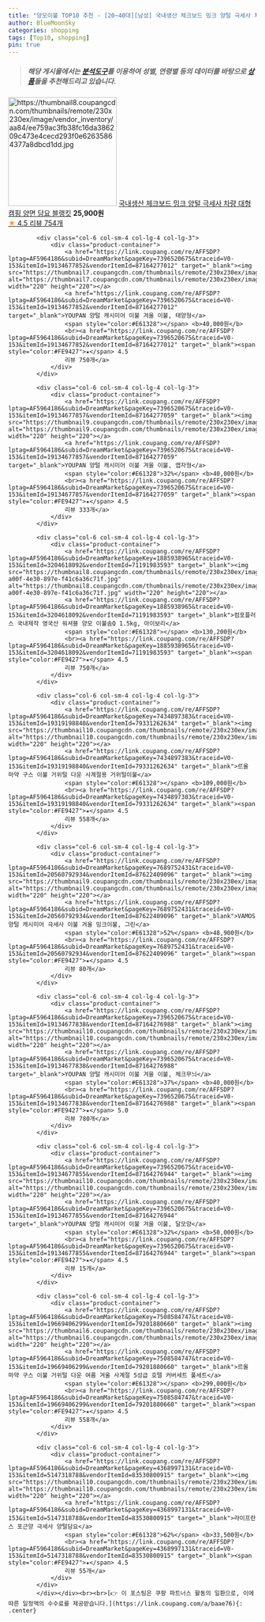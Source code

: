 ```yaml
---
title: "양모이불 TOP10 추천 - [20~40대][남성] 국내생산 체크보드 밍크 양털 극세사 차량 대형 캠핑 양면 담요 블랭킷"
author: BlueMoonSky
categories: shopping
tags: [Top10, shopping]
pin: true
---
```


> ##### 해당 게시물에서는 [**분석도구**](https://itemscout.io/)를 이용하여 **성별**, **연령별** 등의 데이터를 바탕으로 [**상품**](https://link.coupang.com/a/baae76)들을 추천해드리고 있습니다.
<div class="container"><div class="row">
            <div class="col-6 col-sm-4 col-lg-4 col-lg-3">
                <div class="product-container">
                    <a href="https://link.coupang.com/re/AFFSDP?lptag=AF5964186&subid=DreamMarket&pageKey=7689932119&traceid=V0-153&itemId=20561718526&vendorItemId=87637481616" target="_blank"><img src="https://thumbnail8.coupangcdn.com/thumbnails/remote/230x230ex/image/vendor_inventory/aa84/ee759ac3fb38fc16da386209c473e4cecd293f0e62635864377a8dbcd1dd.jpg" alt="https://thumbnail8.coupangcdn.com/thumbnails/remote/230x230ex/image/vendor_inventory/aa84/ee759ac3fb38fc16da386209c473e4cecd293f0e62635864377a8dbcd1dd.jpg" width="220" height="220"></a>
                    <a href="https://link.coupang.com/re/AFFSDP?lptag=AF5964186&subid=DreamMarket&pageKey=7689932119&traceid=V0-153&itemId=20561718526&vendorItemId=87637481616" target="_blank">국내생산 체크보드 밍크 양털 극세사 차량 대형 캠핑 양면 담요 블랭킷</a>
                    <span style="color:#E61328"></span> <b>25,900원</b>
                    <br><a href="https://link.coupang.com/re/AFFSDP?lptag=AF5964186&subid=DreamMarket&pageKey=7689932119&traceid=V0-153&itemId=20561718526&vendorItemId=87637481616" target="_blank"><span style="color:#FE9427">★</span> 4.5
                    리뷰 754개</a>
                </div>
            </div>
            
            <div class="col-6 col-sm-4 col-lg-4 col-lg-3">
                <div class="product-container">
                    <a href="https://link.coupang.com/re/AFFSDP?lptag=AF5964186&subid=DreamMarket&pageKey=7396520675&traceid=V0-153&itemId=19134677852&vendorItemId=87164277012" target="_blank"><img src="https://thumbnail7.coupangcdn.com/thumbnails/remote/230x230ex/image/vendor_inventory/bb82/24aaf24cbae83036918f37fa7d27d3c5c1569662711c4005877cd84144ba.jpg" alt="https://thumbnail7.coupangcdn.com/thumbnails/remote/230x230ex/image/vendor_inventory/bb82/24aaf24cbae83036918f37fa7d27d3c5c1569662711c4005877cd84144ba.jpg" width="220" height="220"></a>
                    <a href="https://link.coupang.com/re/AFFSDP?lptag=AF5964186&subid=DreamMarket&pageKey=7396520675&traceid=V0-153&itemId=19134677852&vendorItemId=87164277012" target="_blank">YOUPAN 양털 캐시미어 이불 겨울 이불, 태양형</a>
                    <span style="color:#E61328"></span> <b>40,000원</b>
                    <br><a href="https://link.coupang.com/re/AFFSDP?lptag=AF5964186&subid=DreamMarket&pageKey=7396520675&traceid=V0-153&itemId=19134677852&vendorItemId=87164277012" target="_blank"><span style="color:#FE9427">★</span> 4.5
                    리뷰 750개</a>
                </div>
            </div>
            
            <div class="col-6 col-sm-4 col-lg-4 col-lg-3">
                <div class="product-container">
                    <a href="https://link.coupang.com/re/AFFSDP?lptag=AF5964186&subid=DreamMarket&pageKey=7396520675&traceid=V0-153&itemId=19134677857&vendorItemId=87164277059" target="_blank"><img src="https://thumbnail9.coupangcdn.com/thumbnails/remote/230x230ex/image/vendor_inventory/526c/2b9c7a8dcf963b9f7ffd4ca78ae3051da6515772525f5c98ec2ba6dfc471.jpg" alt="https://thumbnail9.coupangcdn.com/thumbnails/remote/230x230ex/image/vendor_inventory/526c/2b9c7a8dcf963b9f7ffd4ca78ae3051da6515772525f5c98ec2ba6dfc471.jpg" width="220" height="220"></a>
                    <a href="https://link.coupang.com/re/AFFSDP?lptag=AF5964186&subid=DreamMarket&pageKey=7396520675&traceid=V0-153&itemId=19134677857&vendorItemId=87164277059" target="_blank">YOUPAN 양털 캐시미어 이불 겨울 이불, 엽자형</a>
                    <span style="color:#E61328">32%</span> <b>40,000원</b>
                    <br><a href="https://link.coupang.com/re/AFFSDP?lptag=AF5964186&subid=DreamMarket&pageKey=7396520675&traceid=V0-153&itemId=19134677857&vendorItemId=87164277059" target="_blank"><span style="color:#FE9427">★</span> 4.5
                    리뷰 333개</a>
                </div>
            </div>
            
            <div class="col-6 col-sm-4 col-lg-4 col-lg-3">
                <div class="product-container">
                    <a href="https://link.coupang.com/re/AFFSDP?lptag=AF5964186&subid=DreamMarket&pageKey=1885938965&traceid=V0-153&itemId=3204618092&vendorItemId=71191983593" target="_blank"><img src="https://thumbnail8.coupangcdn.com/thumbnails/remote/230x230ex/image/retail/images/2020/07/17/16/0/9e00e076-a00f-4e30-897e-f41c6a36c71f.jpg" alt="https://thumbnail8.coupangcdn.com/thumbnails/remote/230x230ex/image/retail/images/2020/07/17/16/0/9e00e076-a00f-4e30-897e-f41c6a36c71f.jpg" width="220" height="220"></a>
                    <a href="https://link.coupang.com/re/AFFSDP?lptag=AF5964186&subid=DreamMarket&pageKey=1885938965&traceid=V0-153&itemId=3204618092&vendorItemId=71191983593" target="_blank">컴포플러스 국내제작 영국산 워셔블 양모 이불솜Q 1.5kg, 아이보리</a>
                    <span style="color:#E61328"></span> <b>130,200원</b>
                    <br><a href="https://link.coupang.com/re/AFFSDP?lptag=AF5964186&subid=DreamMarket&pageKey=1885938965&traceid=V0-153&itemId=3204618092&vendorItemId=71191983593" target="_blank"><span style="color:#FE9427">★</span> 4.5
                    리뷰 750개</a>
                </div>
            </div>
            
            <div class="col-6 col-sm-4 col-lg-4 col-lg-3">
                <div class="product-container">
                    <a href="https://link.coupang.com/re/AFFSDP?lptag=AF5964186&subid=DreamMarket&pageKey=7434897383&traceid=V0-153&itemId=19319198840&vendorItemId=79331262634" target="_blank"><img src="https://thumbnail10.coupangcdn.com/thumbnails/remote/230x230ex/image/vendor_inventory/3ca4/edf6a0a20665b4ba8046259cf9ca95bfb4c4ba50fefecc461c369ea5a0ae.jpg" alt="https://thumbnail10.coupangcdn.com/thumbnails/remote/230x230ex/image/vendor_inventory/3ca4/edf6a0a20665b4ba8046259cf9ca95bfb4c4ba50fefecc461c369ea5a0ae.jpg" width="220" height="220"></a>
                    <a href="https://link.coupang.com/re/AFFSDP?lptag=AF5964186&subid=DreamMarket&pageKey=7434897383&traceid=V0-153&itemId=19319198840&vendorItemId=79331262634" target="_blank">르올 마약 구스 이불 거위털 다운 사계절용 거위털이불</a>
                    <span style="color:#E61328"></span> <b>109,000원</b>
                    <br><a href="https://link.coupang.com/re/AFFSDP?lptag=AF5964186&subid=DreamMarket&pageKey=7434897383&traceid=V0-153&itemId=19319198840&vendorItemId=79331262634" target="_blank"><span style="color:#FE9427">★</span> 4.5
                    리뷰 558개</a>
                </div>
            </div>
            
            <div class="col-6 col-sm-4 col-lg-4 col-lg-3">
                <div class="product-container">
                    <a href="https://link.coupang.com/re/AFFSDP?lptag=AF5964186&subid=DreamMarket&pageKey=7689752431&traceid=V0-153&itemId=20560792934&vendorItemId=87622409096" target="_blank"><img src="https://thumbnail9.coupangcdn.com/thumbnails/remote/230x230ex/image/vendor_inventory/8a2e/c09a76575b79fb056ca4d0a58b612ec5d94b71f4a62f45e381dc0e59a329.png" alt="https://thumbnail9.coupangcdn.com/thumbnails/remote/230x230ex/image/vendor_inventory/8a2e/c09a76575b79fb056ca4d0a58b612ec5d94b71f4a62f45e381dc0e59a329.png" width="220" height="220"></a>
                    <a href="https://link.coupang.com/re/AFFSDP?lptag=AF5964186&subid=DreamMarket&pageKey=7689752431&traceid=V0-153&itemId=20560792934&vendorItemId=87622409096" target="_blank">VAMOS 양털 캐시미어 극세사 이불 겨울 밍크이불, 그린</a>
                    <span style="color:#E61328">52%</span> <b>48,900원</b>
                    <br><a href="https://link.coupang.com/re/AFFSDP?lptag=AF5964186&subid=DreamMarket&pageKey=7689752431&traceid=V0-153&itemId=20560792934&vendorItemId=87622409096" target="_blank"><span style="color:#FE9427">★</span> 4.5
                    리뷰 80개</a>
                </div>
            </div>
            
            <div class="col-6 col-sm-4 col-lg-4 col-lg-3">
                <div class="product-container">
                    <a href="https://link.coupang.com/re/AFFSDP?lptag=AF5964186&subid=DreamMarket&pageKey=7396520675&traceid=V0-153&itemId=19134677838&vendorItemId=87164276988" target="_blank"><img src="https://thumbnail10.coupangcdn.com/thumbnails/remote/230x230ex/image/vendor_inventory/c33c/d0c47e7b31194deed69c498190e10e378d20da63b249222889eedbc3975d.jpg" alt="https://thumbnail10.coupangcdn.com/thumbnails/remote/230x230ex/image/vendor_inventory/c33c/d0c47e7b31194deed69c498190e10e378d20da63b249222889eedbc3975d.jpg" width="220" height="220"></a>
                    <a href="https://link.coupang.com/re/AFFSDP?lptag=AF5964186&subid=DreamMarket&pageKey=7396520675&traceid=V0-153&itemId=19134677838&vendorItemId=87164276988" target="_blank">YOUPAN 양털 캐시미어 이불 겨울 이불, 체크무늬</a>
                    <span style="color:#E61328">37%</span> <b>40,000원</b>
                    <br><a href="https://link.coupang.com/re/AFFSDP?lptag=AF5964186&subid=DreamMarket&pageKey=7396520675&traceid=V0-153&itemId=19134677838&vendorItemId=87164276988" target="_blank"><span style="color:#FE9427">★</span> 5.0
                    리뷰 780개</a>
                </div>
            </div>
            
            <div class="col-6 col-sm-4 col-lg-4 col-lg-3">
                <div class="product-container">
                    <a href="https://link.coupang.com/re/AFFSDP?lptag=AF5964186&subid=DreamMarket&pageKey=7396520675&traceid=V0-153&itemId=19134677855&vendorItemId=87164276944" target="_blank"><img src="https://thumbnail10.coupangcdn.com/thumbnails/remote/230x230ex/image/vendor_inventory/a6c5/e8477e80ed37296bf893e454ae83360a45067479afe3a63d836c1b09672d.jpg" alt="https://thumbnail10.coupangcdn.com/thumbnails/remote/230x230ex/image/vendor_inventory/a6c5/e8477e80ed37296bf893e454ae83360a45067479afe3a63d836c1b09672d.jpg" width="220" height="220"></a>
                    <a href="https://link.coupang.com/re/AFFSDP?lptag=AF5964186&subid=DreamMarket&pageKey=7396520675&traceid=V0-153&itemId=19134677855&vendorItemId=87164276944" target="_blank">YOUPAN 양털 캐시미어 이불 겨울 이불, 달모양</a>
                    <span style="color:#E61328">32%</span> <b>50,000원</b>
                    <br><a href="https://link.coupang.com/re/AFFSDP?lptag=AF5964186&subid=DreamMarket&pageKey=7396520675&traceid=V0-153&itemId=19134677855&vendorItemId=87164276944" target="_blank"><span style="color:#FE9427">★</span> 4.5
                    리뷰 15개</a>
                </div>
            </div>
            
            <div class="col-6 col-sm-4 col-lg-4 col-lg-3">
                <div class="product-container">
                    <a href="https://link.coupang.com/re/AFFSDP?lptag=AF5964186&subid=DreamMarket&pageKey=7508584747&traceid=V0-153&itemId=19669406299&vendorItemId=79201880660" target="_blank"><img src="https://thumbnail6.coupangcdn.com/thumbnails/remote/230x230ex/image/vendor_inventory/573d/fc387d891f33c549fae71658f9f49cfe9690facf49711f5d94d6a7c075b0.jpg" alt="https://thumbnail6.coupangcdn.com/thumbnails/remote/230x230ex/image/vendor_inventory/573d/fc387d891f33c549fae71658f9f49cfe9690facf49711f5d94d6a7c075b0.jpg" width="220" height="220"></a>
                    <a href="https://link.coupang.com/re/AFFSDP?lptag=AF5964186&subid=DreamMarket&pageKey=7508584747&traceid=V0-153&itemId=19669406299&vendorItemId=79201880660" target="_blank">르올 마약 구스 이불 거위털 다운 여름 겨울 사계절 5성급 호텔 커버세트 풀세트</a>
                    <span style="color:#E61328"></span> <b>299,000원</b>
                    <br><a href="https://link.coupang.com/re/AFFSDP?lptag=AF5964186&subid=DreamMarket&pageKey=7508584747&traceid=V0-153&itemId=19669406299&vendorItemId=79201880660" target="_blank"><span style="color:#FE9427">★</span> 4.5
                    리뷰 558개</a>
                </div>
            </div>
            
            <div class="col-6 col-sm-4 col-lg-4 col-lg-3">
                <div class="product-container">
                    <a href="https://link.coupang.com/re/AFFSDP?lptag=AF5964186&subid=DreamMarket&pageKey=4368997131&traceid=V0-153&itemId=5147318788&vendorItemId=83530800915" target="_blank"><img src="https://thumbnail10.coupangcdn.com/thumbnails/remote/230x230ex/image/vendor_inventory/012a/2596cdc77f6127e29570ed3c3eef9ad934d4e2c18fc672bc8a4b97ff3593.jpg" alt="https://thumbnail10.coupangcdn.com/thumbnails/remote/230x230ex/image/vendor_inventory/012a/2596cdc77f6127e29570ed3c3eef9ad934d4e2c18fc672bc8a4b97ff3593.jpg" width="220" height="220"></a>
                    <a href="https://link.coupang.com/re/AFFSDP?lptag=AF5964186&subid=DreamMarket&pageKey=4368997131&traceid=V0-153&itemId=5147318788&vendorItemId=83530800915" target="_blank">라이프란스 포근양 극세사 양털담요</a>
                    <span style="color:#E61328">62%</span> <b>33,500원</b>
                    <br><a href="https://link.coupang.com/re/AFFSDP?lptag=AF5964186&subid=DreamMarket&pageKey=4368997131&traceid=V0-153&itemId=5147318788&vendorItemId=83530800915" target="_blank"><span style="color:#FE9427">★</span> 4.5
                    리뷰 55개</a>
                </div>
            </div>
            </div></div><br><br>[👉 이 포스팅은 쿠팡 파트너스 활동의 일환으로, 이에 따른 일정액의 수수료를 제공받습니다.](https://link.coupang.com/a/baae76){: .center}
